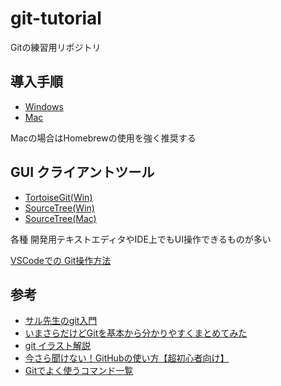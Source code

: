 # git-tutorial
Gitの練習用リポジトリ

## 導入手順
- [Windows](https://qiita.com/mame_hiro416/items/581a8ab2e1fa0479c7ee)
- [Mac](https://tracpath.com/bootcamp/git-install-to-mac.html)

Macの場合はHomebrewの使用を強く推奨する

## GUI クライアントツール
- [TortoiseGit(Win)](https://proengineer.internous.co.jp/content/columnfeature/7030)
- [SourceTree(Win)](https://proengineer.internous.co.jp/content/columnfeature/6983)
- [SourceTree(Mac)](https://44igarashi.hatenablog.com/entry/m1_sourcetree_install)

各種 開発用テキストエディタやIDE上でもUI操作できるものが多い

[VSCodeでの Git操作方法](https://qiita.com/y-tsutsu/items/2ba96b16b220fb5913be)

## 参考
- [サル先生のgit入門](https://backlog.com/ja/git-tutorial/)
- [いまさらだけどGitを基本から分かりやすくまとめてみた](https://qiita.com/gold-kou/items/7f6a3b46e2781b0dd4a0)
- [git イラスト解説](https://qiita.com/takecho123/items/f7b56d09a3de210f8f78)
- [今さら聞けない！GitHubの使い方【超初心者向け】](https://techacademy.jp/magazine/6235)
- [Gitでよく使うコマンド一覧](https://qiita.com/uhooi/items/c26c7c1beb5b36e7418e)
